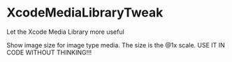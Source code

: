 # XcodeMediaLibraryTweak
Let the Xcode Media Library more useful

Show image size for image type media. The size is the @1x scale. USE IT IN CODE WITHOUT THINKING!!!
